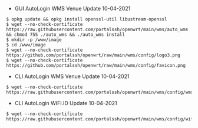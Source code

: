* GUI AutoLogin WMS Venue Update 10-04-2021
```
$ opkg update && opkg install openssl-util libustream-openssl
$ wget --no-check-certificate https://raw.githubusercontent.com/portalssh/openwrt/main/wms/auto_wms && chmod 755 ./auto_wms && ./auto_wms install
$ mkdir -p /www/image
$ cd /www/image
$ wget --no-check-certificate https://github.com/portalssh/openwrt/raw/main/wms/config/logo3.png
$ wget --no-check-certificate https://github.com/portalssh/openwrt/raw/main/wms/config/favicon.png
```
* CLI AutoLogin WMS Venue Update 10-04-2021
```
$ wget --no-check-certificate https://raw.githubusercontent.com/portalssh/openwrt/main/wms/config/wms_sh
```
* CLI AutoLogin WIFI.ID Update 10-04-2021
```
$ wget --no-check-certificate https://raw.githubusercontent.com/portalssh/openwrt/main/wms/config/wifi_id
```
